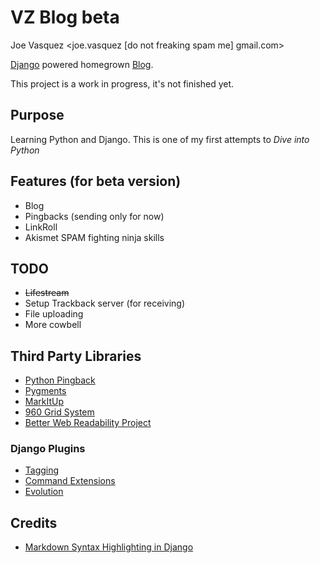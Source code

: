 # VZ Blog beta

Joe Vasquez <joe.vasquez [do not freaking spam me] gmail.com>

[Django](http://djangoproject.com "Django") powered homegrown [Blog](http://en.wikipedia.org/wiki/Blog "Blog").

This project is a work in progress, it's not finished yet.

## Purpose

Learning Python and Django.  This is one of my first attempts to *Dive into Python*

## Features (for beta version)

* Blog
* Pingbacks (sending only for now)
* LinkRoll
* Akismet SPAM fighting ninja skills

## TODO

* <del>Lifestream</del>
* Setup Trackback server (for receiving)
* File uploading
* More cowbell

## Third Party Libraries

* [Python Pingback](http://mathieu.fenniak.net/python-pingback-library/ "Python Pingback")
* [Pygments](http://pygments.org/ "Python Pygments")
* [MarkItUp](http://markitup.jaysalvat.com/home/)
* [960 Grid System](http://960.gs/ "960 Grid System")
* [Better Web Readability Project](http://code.google.com/p/better-web-readability-project/ "Better Web Readability Project")

### Django Plugins

* [Tagging](http://code.google.com/p/django-tagging/ "Django Tagging")
* [Command Extensions](http://code.google.com/p/django-command-extensions/ "Django Command Extensions")
* [Evolution](http://code.google.com/p/django-evolution/ "Django Evolution")

## Credits

* [Markdown Syntax Highlighting in Django](http://www.martin-geber.com/thought/2007/10/27/markdown-syntax-highlighting-django/ "Markdown Syntax Highlighting in Django")
